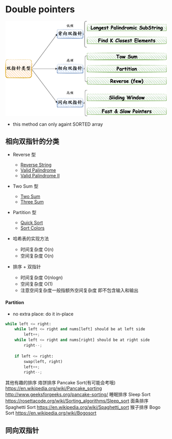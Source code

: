 # Double pointers

![Alt text](images/double-pointers.png?raw=true "Double Pointers")

* this method can only againt SORTED array

## 相向双指针的分类
* Reverse 型
    * [Reverse String](src/main/java/com/leetcode/doublepointers/E344ReverseString.java)
    * [Valid Palindrome](src/main/java/com/leetcode/doublepointers/E125ValidatePalindrome.java)
    * [Valid Palindrome II](src/main/java/com/leetcode/doublepointers/E680ValidatePalindromeII.java)

* Two Sum 型
    * [Two Sum](src/main/java/com/leetcode/doublepointers/E001TwoSum.java)
    * [Three Sum](src/main/java/com/leetcode/doublepointers/M015ThreeSum.java)

* Partition 型
    * [Quick Sort](src/main/java/com/sorting/QuickSort.java)
    * [Sort Colors](src/main/java/com/leetcode/doublepointers/M075SortColors.java)


* 哈希表的实现方法
    * 时间复杂度 O(n)
    * 空间复杂度 O(n)


* 排序 + 双指针
    * 时间复杂度 O(nlogn)
    * 空间复杂度 O(1)
    * 注意空间复杂度一般指额外空间复杂度 即不包含输入和输出

#### Partition
* no extra place: do it in-place

```python
while left <= right:
    while left <= right and nums[left] should be at left side
        left++;
    while left <= right and nums[right] should be at right side
        right--;
    
    if left <= right:
        swap(left, right)
        left++;
        right--;
```



其他有趣的排序
烙饼排序 Pancake Sort(有可能会考哦) https://en.wikipedia.org/wiki/Pancake_sorting http://www.geeksforgeeks.org/pancake-sorting/
睡眠排序 Sleep Sort https://rosettacode.org/wiki/Sorting_algorithms/Sleep_sort
面条排序 Spaghetti Sort https://en.wikipedia.org/wiki/Spaghetti_sort
猴子排序 Bogo Sort https://en.wikipedia.org/wiki/Bogosort





## 同向双指针